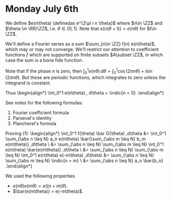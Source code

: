 # Monday July 6th

We define $e(n\theta) \definedas e^{2\pi i n \theta}$ where $n\in \ZZ$ and $\theta \in \RR/\ZZ$, i.e. $\theta \in [0, 1]$.
Note that $e(n(\theta + t)) = e(n\theta)$ for $t\in \ZZ$.

We'll define a Fourier series as a sum $\sum_{n\in \ZZ} f(n) e(n\theta)$, which may or may not converge.
We'll restrict our attention to coefficient functions $f$ which are supported on finite subsets $A\subset \ZZ$, in which case the sum is a bona fide function.

Note that if the phase $n$ is zero, then $\int_0^1 e(n\theta) \,d\theta = \int_0^1 \cos(2\pi n \theta) + i\sin(2\pi n \theta)$. 
But these are periodic functions, which integrates to zero unless the integrand is constant.

Thus
\begin{align*}
\int_0^1 e(n\theta) \, d\theta = \indic{n = 0}
.\end{align*}


See notes for the following formulas:

1. Fourier coefficient formula
2. Parseval's identity
3. Plancherel's formula

Proving (1):
\begin{align*}
\int_0^1 f(\theta) \bar G(\theta) \,d\theta 
&= \int_0^1 \sum_{\abs n \leq N} a_n e(n\theta) \bar{\sum_{\abs m \leq N} b_m e(m\theta)} \,d\theta \\
&= \sum_{\abs n \leq N} \sum_{\abs m \leq N} \int_0^1 e(n\theta) \bar{e(m\theta)} \,d\theta \\
&= \sum_{\abs n \leq N} \sum_{\abs m \leq N} \int_0^1 e(n\theta) e(-m\theta) \,d\theta\\
&= \sum_{\abs n \leq N} \sum_{\abs m \leq N} \indic{n = m} \\
&= \sum_{\abs n \leq N} a_n \bar{b_n}
.\end{align*}

We used the following properties

- $e(n\theta) e(m\theta) = e((n+m)\theta)$.
- $\bar{e(m\theta)} = e(-m\theta)$.
